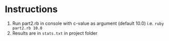 # Instructions
1. Run part2.rb in console with c-value as argument (default 10.0) i.e. `ruby part2.rb 10.0`
2. Results are in `stats.txt` in project folder